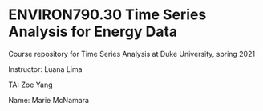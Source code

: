 # ENVIRON790.30 Time Series Analysis for Energy Data


Course repository for Time Series Analysis at Duke University, spring 2021

Instructor: Luana Lima

TA: Zoe Yang

Name: Marie McNamara